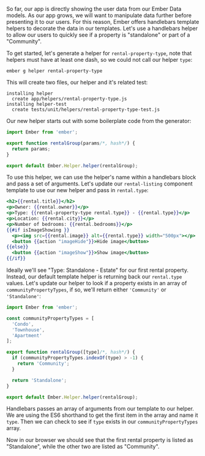 So far, our app is directly showing the user data from our Ember Data models.
As our app grows, we will want to manipulate data further before presenting it to our users.
For this reason, Ember offers handlebars template helpers to decorate the data in our templates.
Let's use a handlebars helper to allow our users to quickly see if a property is "standalone" or part of a "Community".

To get started, let's generate a helper for `rental-property-type`, note that helpers must have at least one dash,
so we could not call our helper `type`:

```shell
ember g helper rental-property-type
```

This will create two files, our helper and it's related test:

```shell
installing helper
  create app/helpers/rental-property-type.js
installing helper-test
  create tests/unit/helpers/rental-property-type-test.js
```

Our new helper starts out with some boilerplate code from the generator:

```app/helpers/rental-property-type.js
import Ember from 'ember';

export function rentalGroup(params/*, hash*/) {
  return params;
}

export default Ember.Helper.helper(rentalGroup);
```

To use this helper, we can use the helper's name within a handlebars block and pass a set of arguments.
Let's update our `rental-listing` component template to use our new helper and pass in `rental.type`:

```app/templates/components/rental-listing.hbs
<h2>{{rental.title}}</h2>
<p>Owner: {{rental.owner}}</p>
<p>Type: {{rental-property-type rental.type}} - {{rental.type}}</p>
<p>Location: {{rental.city}}</p>
<p>Number of bedrooms: {{rental.bedrooms}}</p>
{{#if isImageShowing }}
  <p><img src={{rental.image}} alt={{rental.type}} width="500px"></p>
  <button {{action "imageHide"}}>Hide image</button>
{{else}}
  <button {{action "imageShow"}}>Show image</button>
{{/if}}
```

Ideally we'll see "Type: Standalone - Estate" for our first rental property.
Instead, our default template helper is returning back our `rental.type` values.
Let's update our helper to look if a property exists in an array of `communityPropertyTypes`,
if so, we'll return either `'Community'` or `'Standalone'`:

```app/helpers/rental-property-type.js
import Ember from 'ember';

const communityPropertyTypes = [
  'Condo',
  'Townhouse',
  'Apartment'
];

export function rentalGroup([type]/*, hash*/) {
  if (communityPropertyTypes.indexOf(type) > -1) {
    return 'Community';
  }

  return 'Standalone';
}

export default Ember.Helper.helper(rentalGroup);
```

Handlebars passes an array of arguments from our template to our helper.
We are using the ES6 shorthand to get the first item in the array and name it `type`.
Then we can check to see if `type` exists in our `communityPropertyTypes` array.

Now in our browser we should see that the first rental property is listed as "Standalone",
while the other two are listed as "Community".
